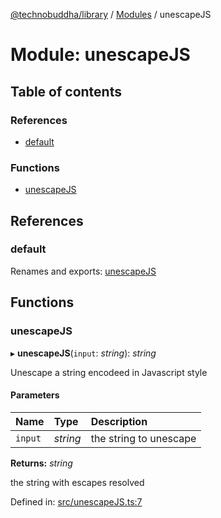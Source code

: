 [@technobuddha/library](../../README.md) / [Modules](../Modules.md) / unescapeJS

# Module: unescapeJS

## Table of contents

### References

- [default](unescapejs.md#default)

### Functions

- [unescapeJS](unescapejs.md#unescapejs)

## References

### default

Renames and exports: [unescapeJS](unescapejs.md#unescapejs)

## Functions

### unescapeJS

▸ **unescapeJS**(`input`: *string*): *string*

Unescape a string encodeed in Javascript style

#### Parameters

| Name | Type | Description |
| :------ | :------ | :------ |
| `input` | *string* | the string to unescape |

**Returns:** *string*

the string with escapes resolved

Defined in: [src/unescapeJS.ts:7](https://github.com/technobuddha/hill.software/blob/65b5e5d/packages/library/src/unescapeJS.ts#L7)
